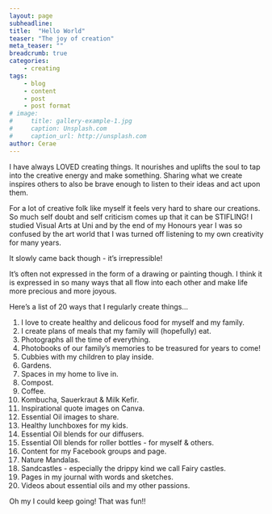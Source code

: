 ```yaml
---
layout: page
subheadline: 
title:  "Hello World"
teaser: "The joy of creation"
meta_teaser: ""
breadcrumb: true
categories:
    - creating
tags:
    - blog
    - content
    - post
    - post format
# image:
#     title: gallery-example-1.jpg
#     caption: Unsplash.com
#     caption_url: http://unsplash.com
author: Cerae
---
```


I have always LOVED creating things. It nourishes and uplifts the soul to tap into the creative energy and make something. Sharing what we create inspires others to also be brave enough to listen to their ideas and act upon them. 

For a lot of creative folk like myself it feels very hard to share our creations. So much self doubt and self criticism comes up that it can be STIFLING! I studied Visual Arts at Uni and by the end of my Honours year I was so confused by the art world that I was turned off listening to my own creativity for many years. 

It slowly came back though - it’s irrepressible! 

It’s often not expressed in the form of a drawing or painting though. I think it is expressed in so many ways that all flow into each other and make life more precious and more joyous. 

Here’s a list of 20 ways that I regularly create things…
1. I love to create healthy and delicous food for myself and my family.
2. I create plans of meals that my family will (hopefully) eat. 
3. Photographs all the time of everything. 
4. Photobooks of our family’s memories to be treasured for years to come! 
5. Cubbies with my children to play inside. 
6. Gardens. 
7. Spaces in my home to live in. 
8. Compost. 
9. Coffee. 
10. Kombucha, Sauerkraut & Milk Kefir.
11. Inspirational quote images on Canva.
12. Essential Oil images to share.
13. Healthy lunchboxes for my kids. 
14. Essential Oil blends for our diffusers. 
15. Essential OIl blends for roller bottles - for myself & others. 
16. Content for my Facebook groups and page. 
17. Nature Mandalas. 
18. Sandcastles - especially the drippy kind we call Fairy castles. 
19. Pages in my journal with words and sketches. 
20. Videos about essential oils and my other passions. 

Oh my I could keep going! That was fun!! 
